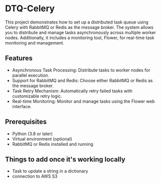 # DTQ-Celery
This project demonstrates how to set up a distributed task queue using Celery with RabbitMQ or Redis as the message broker. The system allows you to distribute and manage tasks asynchronously across multiple worker nodes. Additionally, it includes a monitoring tool, Flower, for real-time task monitoring and management.
## Features
- Asynchronous Task Processing: Distribute tasks to worker nodes for parallel execution.
- Support for RabbitMQ and Redis: Choose either RabbitMQ or Redis as the message broker.
- Task Retry Mechanism: Automatically retry failed tasks with customizable retry logic.
- Real-time Monitoring: Monitor and manage tasks using the Flower web interface.
## Prerequisites
- Python (3.8 or later)
- Virtual environment (optional)
- RabbitMQ or Redis installed and running

## Things to add once it's working locally
- Task to update a string in a dictionary
- connection to AWS S3